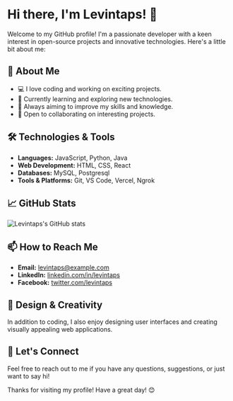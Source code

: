 # Hi there, I'm Levintaps! 👋

Welcome to my GitHub profile! I'm a passionate developer with a keen interest in open-source projects and innovative technologies. Here's a little bit about me:

## 🚀 About Me
- 💻 I love coding and working on exciting projects.
- 🌱 Currently learning and exploring new technologies.
- 🎯 Always aiming to improve my skills and knowledge.
- 🤝 Open to collaborating on interesting projects.

## 🛠️ Technologies & Tools
- **Languages:** JavaScript, Python, Java
- **Web Development:** HTML, CSS, React
- **Databases:** MySQL, Postgresql
- **Tools & Platforms:** Git, VS Code, Vercel, Ngrok

## 📈 GitHub Stats
![Levintaps's GitHub stats](https://github-readme-stats.vercel.app/api?username=Levintaps&show_icons=true&theme=radical)

## 📫 How to Reach Me
- **Email:** [levintaps@example.com](levintaps@gmail.com.com)
- **LinkedIn:** [linkedin.com/in/levintaps](https://linkedin.com/in/levintaps)
- **Facebook:** [twitter.com/levintaps](https://www.facebook.com/jaysonlevin.tapia)

## 🎨 Design & Creativity
In addition to coding, I also enjoy designing user interfaces and creating visually appealing web applications.

## 💬 Let's Connect
Feel free to reach out to me if you have any questions, suggestions, or just want to say hi!

Thanks for visiting my profile! Have a great day! 😊
